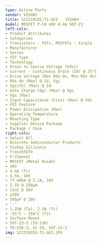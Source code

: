 ```yaml
---
type: Active Parts
vendor: VISHAY
title: SI2319CDS-T1-GE3　　VISHAY
model: MOSFET P-CH 40V 4.4A SOT-23
left-cols:
- Product Attributes
- Categories
- Transistors - FETs, MOSFETs - Single
- Manufacturer
- Series
- FET Type
- Technology
- Drain to Source Voltage (Vdss)
- Current - Continuous Drain (Id) @ 25°C
- Drive Voltage (Max Rds On, Min Rds On)
- Rds On (Max) @ Id, Vgs
- Vgs(th) (Max) @ Id
- Gate Charge (Qg) (Max) @ Vgs
- Vgs (Max)
- Input Capacitance (Ciss) (Max) @ Vds
- FET Feature
- Power Dissipation (Max)
- Operating Temperature
- Mounting Type
- Supplier Device Package
- Package / Case
right-cols:
- Select All
- Discrete Semiconductor Products
- Vishay Siliconix
- TrenchFET®
- P-Channel
- MOSFET (Metal Oxide)
- 40V
- 4.4A (Tc)
- 4.5V, 10V
- 77 mOhm @ 3.1A, 10V
- 2.5V @ 250µA
- 21nC @ 10V
- ±20V
- 595pF @ 20V
- '-'
- 1.25W (Ta), 2.5W (Tc)
- -55°C ~ 150°C (TJ)
- Surface Mount
- SOT-23-3 (TO-236)
- TO-236-3, SC-59, SOT-23-3
img: SI2319CDS-T1-GE3.JPG
---
```

